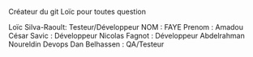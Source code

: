 Créateur du git Loïc pour toutes question

Loïc Silva-Raoult: Testeur/Développeur
NOM : FAYE Prenom : Amadou
César Savic : Développeur
Nicolas Fagnot : Développeur
Abdelrahman Noureldin Devops
Dan Belhassen : QA/Testeur
